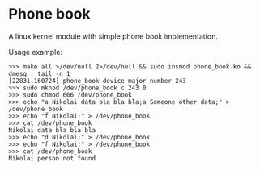 # Phone book

A linux kernel module with simple phone book implementation.

Usage example:
```
>>> make all >/dev/null 2>/dev/null && sudo insmod phone_book.ko && dmesg | tail -n 1
[22831.160724] phone_book device major number 243
>>> sudo mknod /dev/phone_book c 243 0
>>> sudo chmod 666 /dev/phone_book
>>> echo "a Nikolai data bla bla bla;a Someone other data;" > /dev/phone_book
>>> echo "f Nikolai;" > /dev/phone_book
>>> cat /dev/phone_book
Nikolai data bla bla bla
>>> echo "d Nikolai;" > /dev/phone_book
>>> echo "f Nikolai;" > /dev/phone_book
>>> cat /dev/phone_book
Nikolai person not found
```
